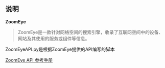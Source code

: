 ## 说明

**ZoomEye**

> ZoomEye是一款针对网络空间的搜索引擎，收录了互联网空间中的设备、网站及其使用的服务或组件等信息。

ZoomEyeAPI.py是根据ZoomEye提供的API编写的脚本

[ZoomEye API 参考手册](https://www.zoomeye.org/api)

